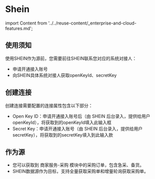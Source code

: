 # Shein
import Content from '../../reuse-content/_enterprise-and-cloud-features.md';

<Content />

## 使用须知

使用SHEIN作为源前，您需要前往SHEIN联系您对应的系统对接人：

- 申请开通接入账号
- 向SHEIN具体系统对接人获取openKeyId、secretKey

## 创建连接

创建连接需要配置的连接属性包含以下部分：

- Open Key ID：申请开通接入账号后（由 SHEIN 后台录入，提供给用户 openKeyId），将获取到的openKeyId填入此输入框
- Secret Key：申请开通接入账号（由 SHEIN 后台录入，提供给用户 secretKey），将获取到的secretKey填入到此输入款

## 作为源

- 您可以获取到 商家服务-采购 模块中的采购订单，包含急采、备货。
- SHEIN数据源作为目标，支持全量获取采购单和增量轮询获取采购单。
